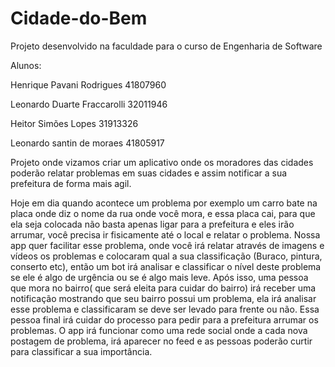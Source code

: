# Cidade-do-Bem

Projeto desenvolvido na faculdade para o curso de Engenharia de Software

Alunos:

Henrique Pavani Rodrigues
41807960

Leonardo Duarte Fraccarolli
32011946

Heitor Simões Lopes
31913326

Leonardo santin de moraes 
41805917

Projeto onde vizamos criar um aplicativo onde os moradores das cidades poderão relatar problemas em suas cidades e assim notificar a sua prefeitura de forma mais agil.

Hoje em dia quando acontece um problema por exemplo um carro bate na placa onde diz o nome da rua onde você mora, e essa placa cai, para que ela seja colocada não basta apenas ligar para a prefeitura e eles irão arrumar, você precisa ir fisicamente até o local e relatar o problema. Nossa app quer facilitar esse problema, onde você irá relatar através de imagens e vídeos os problemas e colocaram qual a sua classificação (Buraco, pintura, conserto etc), então um bot irá analisar e classificar o nível deste problema se ele é algo de urgência ou se é algo mais leve. Após isso, uma pessoa que mora no bairro( que será eleita para cuidar do bairro) irá receber uma notificação mostrando que seu bairro possui um problema, ela irá analisar esse problema e classificaram se deve ser levado para frente ou não. Essa pessoa final irá cuidar do processo para pedir para a prefeitura arrumar os problemas. O app irá funcionar como uma rede social onde a cada nova postagem de problema, irá aparecer no feed e as pessoas poderão curtir para classificar a sua importância.
